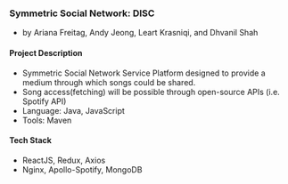 ### Symmetric Social Network: DISC
- by Ariana Freitag, Andy Jeong, Leart Krasniqi, and Dhvanil Shah

#### Project Description
- Symmetric Social Network Service Platform designed to provide a medium through which songs could be shared. 
- Song access(fetching) will be possible through open-source APIs (i.e. Spotify API)
- Language: Java, JavaScript
- Tools: Maven

#### Tech Stack
- ReactJS, Redux, Axios
- Nginx, Apollo-Spotify, MongoDB
